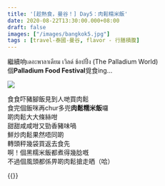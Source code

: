 ```yaml
---
title: '[趁熱食，曼谷！] Day5：肉鬆糯米飯'
date: 2020-08-22T13:30:00.000+08:00
draft: false
images: ["/images/bangkok5.jpg"]
tags : [travel-泰國-曼谷, flavor - 行膳積腹]
---
```


繼續响เดอะพาลาเดียม เวิลด์ ช้อปปิ้ง (The Palladium World)   
個**Palladium Food Festival**覓食ing...  

![](/images/bangkok5d.jpg)

食食吓豬腳飯見到人哋買肉鬆  
食完個飯咪再chur多兜**肉鬆糯米飯**囉  
啲肉鬆大大條絲咁  
甜甜咸咸咁又勁香豬味喎  
鮮炒肉鬆果然唔同啲  
轉頭秤幾袋買返去食先  
啊！個黑糯米飯都煮得幾腍嘅  
不過個風頭都係畀啲肉鬆搶走晒（哈） 
  
{{<bangkok>}}
